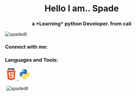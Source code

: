 <h1 align="center">Hello I am.. Spade</h1>
<h3 align="center">a *Learning* python Developer. from cali</h3>

<p align="left"> <img src="https://komarev.com/ghpvc/?username=spadedll&label=Profile%20views&color=0e75b6&style=flat" alt="spadedll" /> </p>

<h3 align="left">Connect with me:</h3>
<p align="left">
</p>

<h3 align="left">Languages and Tools:</h3>
<p align="left"> <a href="https://www.w3.org/html/" target="_blank" rel="noreferrer"> <img src="https://raw.githubusercontent.com/devicons/devicon/master/icons/html5/html5-original-wordmark.svg" alt="html5" width="40" height="40"/> </a> <a href="https://www.python.org" target="_blank" rel="noreferrer"> <img src="https://raw.githubusercontent.com/devicons/devicon/master/icons/python/python-original.svg" alt="python" width="40" height="40"/> </a> </p>

<p>&nbsp;<img align="center" src="https://github-readme-stats.vercel.app/api?username=spadedll&show_icons=true&locale=en" alt="spadedll" /></p>
